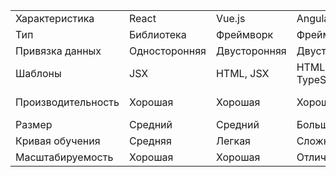 |   |   |   |   |   |   |   |
|---|---|---|---|---|---|---|
|Характеристика|React|Vue.js|Angular|Svelte|SolidJS|Preact|
|Тип|Библиотека|Фреймворк|Фреймворк|Компилятор|Библиотека|Библиотека|
|Привязка данных|Односторонняя|Двусторонняя|Двусторонняя|Реактивная|Реактивная|Односторонняя|
|Шаблоны|JSX|HTML, JSX|HTML, TypeScript|HTML, JavaScript|JSX|JSX|
|Производительность|Хорошая|Хорошая|Хорошая|Очень высокая|Очень высокая|Хорошая|
|Размер|Средний|Средний|Большой|Маленький|Маленький|Маленький|
|Кривая обучения|Средняя|Легкая|Сложная|Средняя|Средняя|Легкая|
|Масштабируемость|Хорошая|Хорошая|Отличная|Хорошая|Хорошая|Хорошая|
